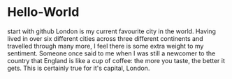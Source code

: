 # Hello-World
start with github
London is my current favourite city in the world. Having lived in over six different cities across three different continents and travelled through many more, I feel there is some extra weight to my sentiment. Someone once said to me when I was still a newcomer to the country that England is like a cup of coffee: the more you taste, the better it gets. This is certainly true for it's capital, London. 
